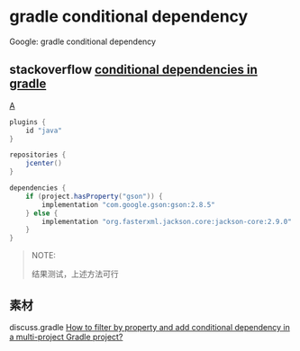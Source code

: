 # gradle conditional dependency

Google: gradle conditional dependency

## stackoverflow [conditional dependencies in gradle](https://stackoverflow.com/questions/51153878/conditional-dependencies-in-gradle)



[A](https://stackoverflow.com/a/51154365/10173843)

```java
plugins {
    id "java"
}

repositories {
    jcenter()
}

dependencies {
    if (project.hasProperty("gson")) {
        implementation "com.google.gson:gson:2.8.5"
    } else {
        implementation "org.fasterxml.jackson.core:jackson-core:2.9.0"
    }
}
```

> NOTE: 
>
> 结果测试，上述方法可行

## 素材

discuss.gradle [How to filter by property and add conditional dependency in a multi-project Gradle project?](https://discuss.gradle.org/t/how-to-filter-by-property-and-add-conditional-dependency-in-a-multi-project-gradle-project/32305)